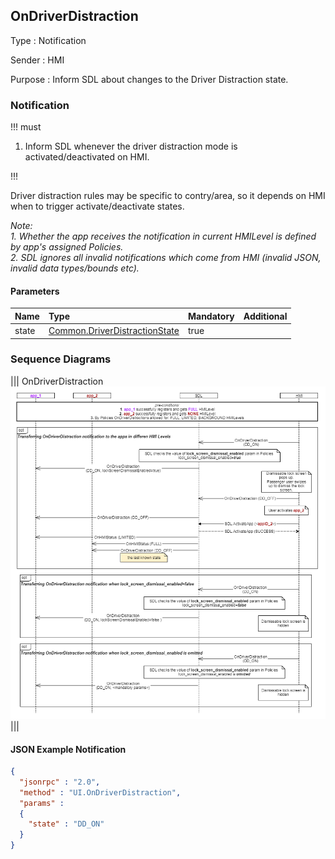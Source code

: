 ## OnDriverDistraction

Type
: Notification

Sender
: HMI

Purpose
: Inform SDL about changes to the Driver Distraction state.

### Notification

!!! must

1. Inform SDL whenever the driver distraction mode is activated/deactivated on HMI.

!!!

Driver distraction rules may be specific to contry/area, so it depends on HMI when to trigger activate/deactivate states.

_Note:_  
_1. Whether the app receives the notification in current HMILevel is defined by app's assigned Policies._  
_2. SDL ignores all invalid notifications which come from HMI (invalid JSON, invalid data types/bounds etc)._

#### Parameters

|Name|Type|Mandatory|Additional|
|:---|:---|:--------|:---------|
|state|[Common.DriverDistractionState](../../common/enums/#driverdistractionstate)|true||

### Sequence Diagrams
|||
OnDriverDistraction
![OnDriverDistraction](./assets/OnDriverDistraction.png)
|||


#### JSON Example Notification
```json
{
  "jsonrpc" : "2.0",
  "method" : "UI.OnDriverDistraction",
  "params" :
  {
    "state" : "DD_ON"
  }
}
```
